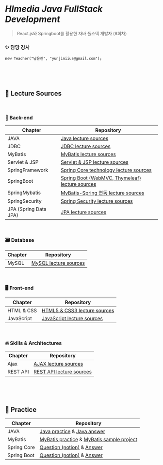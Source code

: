 # _HImedia Java FullStack Development_
>React.js와 Springboot를 활용한 자바 풀스택 개발자 (8회차)

### ✨  담당 강사 
```
new Teacher("남윤진", "yunjiniius@gmail.com");
```

<br><br><br>

## 🔎 Lecture Sources

<br>

### 🌟 Back-end

| Chapter | Repository |
| ------ | ------ |
| JAVA | [Java lecture sources](https://github.com/HI-2023-JavaFullStack-8/01_JAVA.git) |
| JDBC | [JDBC lecture sources](https://github.com/HI-2023-JavaFullStack-8/03_JDBC.git) |
| MyBatis | [MyBatis lecture sources](https://github.com/HI-2023-JavaFullStack-8/04_MyBatis) |
| Servlet & JSP | [Servlet & JSP lecture sources](https://github.com/HI-2023-JavaFullStack-8/07_Servlet-JSP.git) |
| SpringFramework | [Spring Core technology lecture sources](https://github.com/HI-2023-JavaFullStack-8/09_Spring-Core.git) |
| SpringBoot | [Spring Boot (WebMVC, Thymeleaf) lecture sources](https://github.com/HI-2023-JavaFullStack-8/10_Spring-Boot.git) |
| SpringMybatis | [MyBatis-Spring 연동 lecture sources](https://github.com/HI-2023-JavaFullStack-8/11_Spring-MyBatis.git) |
| SpringSecurity | [Spring Security lecture sources](https://github.com/HI-2023-JavaFullStack-8/12_Spring-Security.git) |
| JPA (Spring Data JPA) | [JPA lecture sources](https://github.com/HI-2023-JavaFullStack-8/14_JPA.git) |

<br>

### 🗃 Database
| Chapter | Repository |
| ------ | ------ |
| MySQL | [MySQL lecture sources](https://github.com/HI-2023-JavaFullStack-8/02_MySQL.git) |

<br>

### 🖥️ Front-end

| Chapter | Repository |
| ------ | ------ |
| HTML & CSS | [HTML5 & CSS3 lecture sources](https://github.com/HI-2023-JavaFullStack-8/05_HTML-CSS.git) |
| JavaScript | [JavaScript lecture sources](https://github.com/HI-2023-JavaFullStack-8/06_JavaScript.git) |

<br>

### 🔥 Skills & Architectures

| Chapter | Repository |
| ------ | ------ |
| Ajax | [AJAX lecture sources](https://github.com/HI-2023-JavaFullStack-8/08_Ajax.git) |
| REST API | [REST API lecture sources](https://github.com/HI-2023-JavaFullStack-8/13_REST-API.git) |

<br><br><br>

## 🔎 Practice

| Chapter | Repository |
| ------ | ------ |
| JAVA | [Java practice](https://github.com/HI-2023-JavaFullStack-8/01_JAVA_practice.git) & [Java answer](https://github.com/HI-2023-JavaFullStack-8/01_JAVA_answer.git)|
| MyBatis | [MyBatis practice](https://github.com/HI-2023-JavaFullStack-8/04_MyBatis_practice.git) & [MyBatis sample project](https://github.com/HI-2023-JavaFullStack-8/04_MyBatis_practice_sample.git)|
| Spring Core | [Question (notion)](https://www.notion.so/yunjinius/64aeeeed9bf541dbb1b736dd9e0aff56?v=09d94b35bda44733b7fb1ed831dd506a&pvs=4) & [Answer](https://github.com/HI-2023-JavaFullStack-8/09_Spring-Core_answer.git)|
| Spring Boot | [Question (notion)](https://www.notion.so/yunjinius/5bf04aca1cec4559b76fdd5f25209c63?pvs=4) & [Answer](https://github.com/HI-2023-JavaFullStack-8/10_Spring-Boot_answer.git)|
